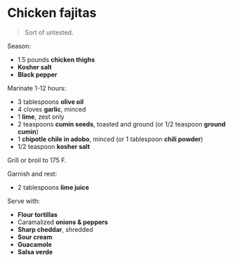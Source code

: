 Chicken fajitas
===============

> Sort of untested.

Season:

- 1.5 pounds **chicken thighs**
- **Kosher salt**
- **Black pepper**

Marinate 1-12 hours:

- 3 tablespoons **olive oil**
- 4 cloves **garlic**, minced
- 1 **lime**, zest only
- 2 teaspoons **cumin seeds**, toasted and ground (or 1/2 teaspoon **ground cumin**)
- 1 **chipotle chile in adobo**, minced (or 1 tablespoon **chili powder**)
- 1/2 teaspoon **kosher salt**

Grill or broil to 175 F.

Garnish and rest:

- 2 tablespoons **lime juice**

Serve with:

- **Flour tortillas**
- Caramalized **onions & peppers**
- **Sharp cheddar**, shredded
- **Sour cream**
- **Guacamole**
- **Salsa verde**
